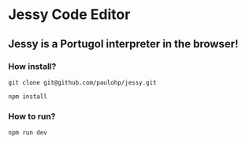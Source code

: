 # Jessy Code Editor

## Jessy is a Portugol interpreter in the browser!

### How install?

```
git clone git@github.com/paulohp/jessy.git
```

```
npm install
```

### How to run?

```
npm run dev
```
